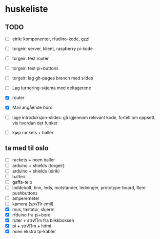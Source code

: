 # huskeliste

## TODO

- [ ] eirik: komponenter, rfudino-kode, gzzl
- [ ] torgeir: server, klient, raspberry pi-kode
- [ ] torgeir: test router
- [ ] torgeir: test pi+buttons
- [ ] torgeir: lag gh-pages branch med slides
- [ ] Lag turnering-skjema med deltagerene
- [x] router
- [x] Mail angående bord

- [ ] lage introduksjon-slides: gå igjennom relevant kode, fortell om oppsett, vis hvordan det funker
- [ ] kjøp rackets + baller

## ta med til oslo

- [ ] rackets + noen baller
- [ ] arduino + shields (torgeir)
- [ ] arduino + shields (eirik)
- [ ] batteri
- [ ] gaffa-teip
- [ ] loddebolt, tinn, leds, motstander, ledninger, prototype-board, flere pushbuttons
- [ ] amperemeter
- [ ] kamera (sp√∏r emil)
- [x] mus, tastatur, skjerm
- [x] rfduino fra pi+bord
- [x] ruter + str√∏m fra blikkboksen
- [x] pi + str√∏m + hdmi
- [x] noen ekstra tp-kabler
